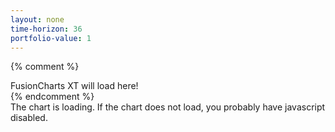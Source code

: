 ```yaml
---
layout: none
time-horizon: 36
portfolio-value: 1  
---
```

<html>
<head>
	<title>My first chart using FusionCharts Suite XT</title>
	<script type="text/javascript" src="https://cdn.fusioncharts.com/fusioncharts/latest/fusioncharts.js"></script>
	<script type="text/javascript" src="https://cdn.fusioncharts.com/fusioncharts/latest/themes/fusioncharts.theme.fusion.js"></script>
	<script type="text/javascript">

	</script>
	</head>
	<body>

<h2 id="title"></h2>


<div id="number"></div>
<div id="Array"></div>
<div id="Object"></div>



<script>
var returnArray = [

  {% for return in site.data.returns %}{{ return.Return }}, {% endfor %}

];

var monthArray = [

  {% for return in site.data.returns %}{{ return.Month }}, {% endfor %}

];

var yearArray = [

  {% for return in site.data.returns %}{{ return.Year }}, {% endfor %}

];

var length = returnArray.length - {{ page.time-horizon }};
var startMonth = Math.floor(Math.random() * length);
var endMonth = startMonth + {{ page.time-horizon }};
var month = monthArray[startMonth];
var year = yearArray[startMonth];
console.log(length);
console.log(startMonth);
console.log(endMonth);
const portfolioValue = [{{ page.portfolio-value }}];
const portfolioValueA = [{{ page.portfolio-value }}];
const portfolioValueB = [{{ page.portfolio-value }}];
const portfolioValueC = [{{ page.portfolio-value }}];
const portfolioValueD = [{{ page.portfolio-value }}];
const portfolioValueE = [{{ page.portfolio-value }}];
const portfolioValueF = [{{ page.portfolio-value }}];
const portfolioValueG = [{{ page.portfolio-value }}];
const portfolioValueH = [{{ page.portfolio-value }}];
const portfolioValueI = [{{ page.portfolio-value }}];
const portfolioValueJ = [{{ page.portfolio-value }}];
var randomNumbers = [];
var timeHorizon = {{ page.time-horizon }};
var caption = "{{ page.time-horizon }} Month Stock Market Returns Starting in " + month + "-" + year;


function market(){
  /*document.getElementById("title").innerHTML = startMonth + " Year: " + year + " Month: " + month;*/


  var counter;
  var counterMax = timeHorizon * 10;
  for (counter = 0; counter < counterMax; counter++) {
    randomNumbers[counter] = Math.random() * 2;
  }

  var text = "";
  value = {{ page.portfolio-value }} ;
  var i;
  var p = 1;
  for (i = startMonth; i < endMonth; i++) {
    text += returnArray[i] + " " + value + "<br>";
    value = value * (1 + returnArray[i]);
    value = value.toFixed(2);
    portfolioValue[p] = value;
    if (randomNumbers[p-1] < 1) {
      portfolioValueA[p] = (portfolioValueA[p-1]*(1 + returnArray[i])).toFixed(2);
      } else {
      portfolioValueA[p] = (portfolioValueA[p-1]*(1 - returnArray[i])).toFixed(2);
      }
      if (randomNumbers[p + timeHorizon - 1] < 1) {
        portfolioValueB[p] = (portfolioValueB[p-1]*(1 + returnArray[i])).toFixed(2);
        } else {
        portfolioValueB[p] = (portfolioValueB[p-1]*(1 - returnArray[i])).toFixed(2);
        }
        if (randomNumbers[p + (timeHorizon * 2) - 1] < 1) {
          portfolioValueC[p] = (portfolioValueC[p-1]*(1 + returnArray[i])).toFixed(2);
          } else {
          portfolioValueC[p] = (portfolioValueC[p-1]*(1 - returnArray[i])).toFixed(2);
          }
          if (randomNumbers[p + (timeHorizon * 3) - 1] < 1) {
            portfolioValueD[p] = (portfolioValueD[p-1]*(1 + returnArray[i])).toFixed(2);
            } else {
            portfolioValueD[p] = (portfolioValueD[p-1]*(1 - returnArray[i])).toFixed(2);
            }
            if (randomNumbers[p + (timeHorizon * 4) - 1] < 1) {
              portfolioValueE[p] = (portfolioValueE[p-1]*(1 + returnArray[i])).toFixed(2);
              } else {
              portfolioValueE[p] = (portfolioValueE[p-1]*(1 - returnArray[i])).toFixed(2);
              }

              if (randomNumbers[p + (timeHorizon * 5) - 1] < 1) {
                portfolioValueF[p] = (portfolioValueF[p-1]*(1 + returnArray[i])).toFixed(2);
                } else {
                portfolioValueF[p] = (portfolioValueF[p-1]*(1 - returnArray[i])).toFixed(2);
                }

                if (randomNumbers[p + (timeHorizon * 6) - 1] < 1) {
                  portfolioValueG[p] = (portfolioValueG[p-1]*(1 + returnArray[i])).toFixed(2);
                  } else {
                  portfolioValueG[p] = (portfolioValueG[p-1]*(1 - returnArray[i])).toFixed(2);
                  }
                  if (randomNumbers[p + (timeHorizon * 7) - 1] < 1) {
                    portfolioValueH[p] = (portfolioValueH[p-1]*(1 + returnArray[i])).toFixed(2);
                    } else {
                    portfolioValueH[p] = (portfolioValueH[p-1]*(1 - returnArray[i])).toFixed(2);
                    }

                    if (randomNumbers[p + (timeHorizon * 8) - 1] < 1) {
                      portfolioValueI[p] = (portfolioValueI[p-1]*(1 + returnArray[i])).toFixed(2);
                      } else {
                      portfolioValueI[p] = (portfolioValueI[p-1]*(1 - returnArray[i])).toFixed(2);
                      }

                      if (randomNumbers[p + (timeHorizon * 9) - 1] < 1) {
                        portfolioValueJ[p] = (portfolioValueJ[p-1]*(1 + returnArray[i])).toFixed(2);
                        } else {
                        portfolioValueJ[p] = (portfolioValueJ[p-1]*(1 - returnArray[i])).toFixed(2);
                        }
    p= p + 1;

  }

{% comment %}
  document.getElementById("number").innerHTML = text;
  document.getElementById("Array").innerHTML = portfolioValue + "XXX" + portfolioValueA[10];
  {% endcomment %}

  FusionCharts.ready(function(){
    var chartObj = new FusionCharts({
  type: 'line',
  renderAt: 'chart-container',
  width: '680',
  height: '390',
  dataFormat: 'json',
  dataSource: {
      "chart": {
          "theme": "fusion",
          "caption": "Total footfall in Bakersfield Central",
          "subCaption": "Last week",
          "xAxisName": "Day",
          "yAxisName": "No. of Visitors",
          "lineThickness": "2"
      },
      "data": [

      {% for counter in (0..page.time-horizon) %}
      {
          "label": "{{ counter }}",
          "value": portfolioValue[{{ counter }}]
      },

      {% endfor %}





      ],

  }
  });
    chartObj.render();
  });
  FusionCharts.ready(function() {
    var visitChart = new FusionCharts({
      type: 'msline',
      renderAt: 'chart-container2',
      width: '700',
      height: '400',
      dataFormat: 'json',
      dataSource: {
        "chart": {
          "theme": "fusion",
          "caption": caption,
          "subCaption": "Using Random Portfolio Positions vs. the Market",
          "xAxisName": "Month",
          "lineThickness": "1",
          "anchorAlpha": "0"
        },
        "categories": [{
          "category": [
          {% for counter in (0..page.time-horizon) %}
          {
              "label": "{{ counter }}"
          },

          {% endfor %}

          ]
        }],
        "dataset": [{
            "seriesname": "Market Return",
            "data": [

            {% for counter in (0..page.time-horizon) %}
            {
                "value": portfolioValue[{{ counter }}],
                "dashed": "5",
                "color": "#000000"
            },

            {% endfor %}



            ]
          },
          {
            "seriesname": "Portfolio A",
            "data": [
            {% for counter in (0..page.time-horizon) %}
            {
                "value": portfolioValueA[{{ counter }}]
            },

            {% endfor %}
            ]
          },
          {
            "seriesname": "Portfolio B",
            "data": [
            {% for counter in (0..page.time-horizon) %}
            {
                "value": portfolioValueB[{{ counter }}]
            },

            {% endfor %}
            ]
          },

          {
            "seriesname": "Portfolio C",
            "data": [
            {% for counter in (0..page.time-horizon) %}
            {
                "value": portfolioValueC[{{ counter }}]
            },

            {% endfor %}
            ]
          },

          {
            "seriesname": "Portfolio D",
            "data": [
            {% for counter in (0..page.time-horizon) %}
            {
                "value": portfolioValueD[{{ counter }}]
            },

            {% endfor %}
            ]

          },

          {
            "seriesname": "Portfolio E",
            "data": [
            {% for counter in (0..page.time-horizon) %}
            {
                "value": portfolioValueE[{{ counter }}]
            },

            {% endfor %}
            ]

          },

          {
            "seriesname": "Portfolio F",
            "data": [
            {% for counter in (0..page.time-horizon) %}
            {
                "value": portfolioValueF[{{ counter }}]
            },

            {% endfor %}
            ]

          },

          {
            "seriesname": "Portfolio G",
            "data": [
            {% for counter in (0..page.time-horizon) %}
            {
                "value": portfolioValueG[{{ counter }}]
            },

            {% endfor %}
            ]

          },

          {
            "seriesname": "Portfolio H",
            "data": [
            {% for counter in (0..page.time-horizon) %}
            {
                "value": portfolioValueH[{{ counter }}]
            },

            {% endfor %}
            ]

          },

          {
            "seriesname": "Portfolio I",
            "data": [
            {% for counter in (0..page.time-horizon) %}
            {
                "value": portfolioValueI[{{ counter }}]
            },

            {% endfor %}
            ]

          },

          {
            "seriesname": "Portfolio J",
            "data": [
            {% for counter in (0..page.time-horizon) %}
            {
                "value": portfolioValueJ[{{ counter }}]
            },

            {% endfor %}
            ]

          },
        ],

      }
    }).render();
  });

}





market();





</script>

{% comment %}
<div id="chart-container">FusionCharts XT will load here!</div>
{% endcomment %}

<div id="chart-container2">The chart is loading. If the chart does not load, you probably have javascript disabled.</div>
	</body>
</html>
